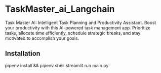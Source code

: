 # TaskMaster_ai_Langchain
Task Master AI: Intelligent Task Planning and Productivity Assistant. Boost your productivity with this AI-powered task management app. Prioritize tasks, allocate time efficiently, schedule strategic breaks, and stay motivated to accomplish your goals. 

## Installation
pipenv install && pipenv shell
streamlit run main.py
